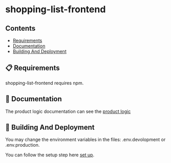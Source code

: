 # shopping-list-frontend

## Contents

- [Requirements](#-requirements)
- [Documentation](#-documentation)
- [Building And Deployment](#-building-and-deployment)

## 📋 Requirements

shopping-list-frontend requires npm.

## 📖 Documentation

The product logic documentation can see the [product logic](https://github.com/yanzewei/shopping-list-frontend/blob/master/documents/PRODUCT_LOGIC.md)


## 🎉 Building And Deployment

You may change the environment variables in the files: .env.devolopment or .env.production.

You can follow the setup step here [set up](https://github.com/yanzewei/shopping-list-frontend/blob/master/documents/SET_UP.md).
